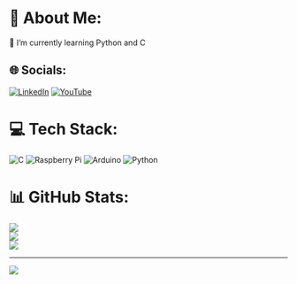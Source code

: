 # 💫 About Me:
🌱 I’m currently learning Python and C<br>


## 🌐 Socials:
[![LinkedIn](https://img.shields.io/badge/LinkedIn-%230077B5.svg?logo=linkedin&logoColor=white)](https://www.linkedin.com/in/bilgehan-g%C3%BCnen-677955279/) [![YouTube](https://img.shields.io/badge/YouTube-%23FF0000.svg?logo=YouTube&logoColor=white)](https://youtube.com/@UCgSw30P1BdCVckonmFWSisQ) 

# 💻 Tech Stack:
![C](https://img.shields.io/badge/c-%2300599C.svg?style=for-the-badge&logo=c&logoColor=white) ![Raspberry Pi](https://img.shields.io/badge/-RaspberryPi-C51A4A?style=for-the-badge&logo=Raspberry-Pi) ![Arduino](https://img.shields.io/badge/-Arduino-00979D?style=for-the-badge&logo=Arduino&logoColor=white) ![Python](https://img.shields.io/badge/python-3670A0?style=for-the-badge&logo=python&logoColor=ffdd54)
# 📊 GitHub Stats:
![](https://github-readme-stats.vercel.app/api?username=Pikehan&theme=kacho_ga&hide_border=true&include_all_commits=true&count_private=false)<br/>
![](https://github-readme-streak-stats.herokuapp.com/?user=Pikehan&theme=kacho_ga&hide_border=true)<br/>
![](https://github-readme-stats.vercel.app/api/top-langs/?username=Pikehan&theme=kacho_ga&hide_border=true&include_all_commits=true&count_private=false&layout=compact)

---
[![](https://visitcount.itsvg.in/api?id=Pikehan&icon=0&color=2)](https://visitcount.itsvg.in)

<!-- Proudly created with GPRM ( https://gprm.itsvg.in ) -->
